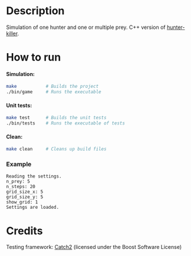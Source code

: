 # Description
Simulation of one hunter and one or multiple prey. C++ version of [hunter-killer](https://github.com/maxboro/hunter-killer).
# How to run
#### Simulation:
```bash
make           # Builds the project
./bin/game     # Runs the executable
```

#### Unit tests:
```bash
make test      # Builds the unit tests
./bin/tests    # Runs the executable of tests
```

#### Clean:
```bash
make clean     # Cleans up build files
```

### Example 
```terminal
Reading the settings.
n_prey: 5
n_steps: 20
grid_size_x: 5
grid_size_y: 5
show_grid: 1
Settings are loaded.
```
# Credits
Testing framework: [Catch2](https://github.com/catchorg/Catch2) (licensed under the Boost Software License)